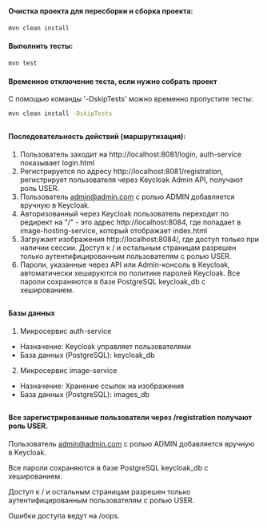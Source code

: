 ##
#### Очистка проекта для пересборки и сборка проекта:
```bash
mvn clean install
```
#### Выполнить тесты:
```bash
mvn test
```
#### Временное отключение теста, если нужно собрать проект
С помощью команды '-DskipTests' можно временно пропустите тесты:

```bash
mvn clean install -DskipTests
```
##
#### Последовательность действий (маршрутизация):

1. Пользователь заходит на http://localhost:8081/login, auth-service показывает login.html
2. Регистрируется по адресу	http://localhost:8081/registration,	регистрирует пользователя через Keycloak Admin API, получают роль USER.
3. Пользователь admin@admin.com с ролью ADMIN добавляется вручную в Keycloak.
3. Авторизованный через Keycloak пользователь переходит по редирект на "/" - это адрес http://localhost:8084, где попадает в image-hosting-service, который отображает index.html
4. Загружает изображения http://localhost:8084/, где доступ только при наличии сессии. Доступ к / и остальным страницам разрешен только аутентифицированным пользователям с ролью USER.
5. Пароли, указанные через API или Admin-консоль в Keycloak, автоматически хешируются по политике паролей Keycloak. Все пароли сохраняются в базе PostgreSQL keycloak_db с хешированием.

##
#### Базы данных
1. Микросервис auth-service	
- Назначение: Keycloak управляет пользователями
- База данных (PostgreSQL): keycloak_db
2. Микросервис image-service
- Назначение: Хранение ссылок на изображения
- База данных (PostgreSQL): images_db

##
#### Все зарегистрированные пользователи через /registration получают роль USER.

Пользователь admin@admin.com с ролью ADMIN добавляется вручную в Keycloak.

Все пароли сохраняются в базе PostgreSQL keycloak_db с хешированием.

Доступ к / и остальным страницам разрешен только аутентифицированным пользователям с ролью USER.

Ошибки доступа ведут на /oops.
   

